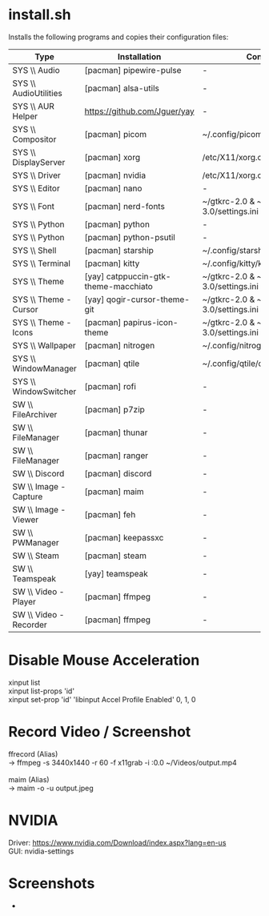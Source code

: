 # install.sh

Installs the following programs and copies their configuration files:

| Type | Installation | Config |
| --- | --- | --- |
| SYS \\\ Audio | [pacman] pipewire-pulse | - |
| SYS \\\ AudioUtilities | [pacman] alsa-utils | - |
| SYS \\\ AUR Helper | https://github.com/Jguer/yay | - |
| SYS \\\ Compositor | [pacman] picom | ~/.config/picom/picom.conf |
| SYS \\\ DisplayServer | [pacman] xorg | /etc/X11/xorg.conf |
| SYS \\\ Driver | [pacman] nvidia | /etc/X11/xorg.conf |
| SYS \\\ Editor  | [pacman] nano | - |
| SYS \\\ Font | [pacman] nerd-fonts | ~/gtkrc-2.0 & ~/.config/gtk-3.0/settings.ini |
| SYS \\\ Python | [pacman] python | - |
| SYS \\\ Python | [pacman] python-psutil | - |
| SYS \\\ Shell | [pacman] starship | ~/.config/starship.toml |
| SYS \\\ Terminal | [pacman] kitty | ~/.config/kitty/kitty.conf |
| SYS \\\ Theme | [yay] catppuccin-gtk-theme-macchiato | ~/gtkrc-2.0 & ~/.config/gtk-3.0/settings.ini |
| SYS \\\ Theme - Cursor | [yay] qogir-cursor-theme-git | ~/gtkrc-2.0 & ~/.config/gtk-3.0/settings.ini |
| SYS \\\ Theme - Icons | [pacman] papirus-icon-theme| ~/gtkrc-2.0 & ~/.config/gtk-3.0/settings.ini |
| SYS \\\ Wallpaper | [pacman] nitrogen | ~/.config/nitrogen/config.conf |
| SYS \\\ WindowManager | [pacman] qtile | ~/.config/qtile/config.py |
| SYS \\\ WindowSwitcher | [pacman] rofi | - |
| SW \\\ FileArchiver | [pacman] p7zip | - |
| SW \\\ FileManager | [pacman] thunar | - |
| SW \\\ FileManager | [pacman] ranger | - |
| SW \\\ Discord | [pacman] discord | - |
| SW \\\ Image - Capture | [pacman] maim | - |
| SW \\\ Image - Viewer | [pacman] feh | - |
| SW \\\ PWManager | [pacman] keepassxc | - |
| SW \\\ Steam | [pacman] steam | - |
| SW \\\ Teamspeak | [yay] teamspeak | - |
| SW \\\ Video - Player | [pacman] ffmpeg | - |
| SW \\\ Video - Recorder | [pacman] ffmpeg | - |

# Disable Mouse Acceleration 

xinput list <br>
xinput list-props 'id' <br>
xinput set-prop 'id' 'libinput Accel Profile Enabled' 0, 1, 0 

# Record Video / Screenshot

ffrecord (Alias) <br>
 -> ffmpeg -s 3440x1440 -r 60 -f x11grab -i :0.0 ~/Videos/output.mp4 <br><br>
maim (Alias) <br>
 -> maim -o -u output.jpeg

# NVIDIA

Driver: https://www.nvidia.com/Download/index.aspx?lang=en-us <br>
GUI: nvidia-settings

# Screenshots

-
